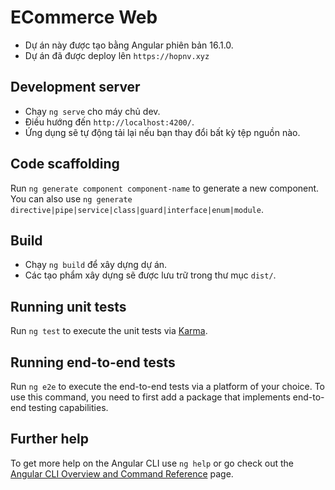 # ECommerce Web

- Dự án này được tạo bằng Angular phiên bản 16.1.0.
- Dự án đã được deploy lên `https://hopnv.xyz`

## Development server

- Chạy `ng serve` cho máy chủ dev.
- Điều hướng đến `http://localhost:4200/`. 
- Ứng dụng sẽ tự động tải lại nếu bạn thay đổi bất kỳ tệp nguồn nào.

## Code scaffolding

Run `ng generate component component-name` to generate a new component. You can also use `ng generate directive|pipe|service|class|guard|interface|enum|module`.

## Build

- Chạy `ng build` để xây dựng dự án.
- Các tạo phẩm xây dựng sẽ được lưu trữ trong thư mục `dist/`.

## Running unit tests

Run `ng test` to execute the unit tests via [Karma](https://karma-runner.github.io).

## Running end-to-end tests

Run `ng e2e` to execute the end-to-end tests via a platform of your choice. To use this command, you need to first add a package that implements end-to-end testing capabilities.

## Further help

To get more help on the Angular CLI use `ng help` or go check out the [Angular CLI Overview and Command Reference](https://angular.io/cli) page.
